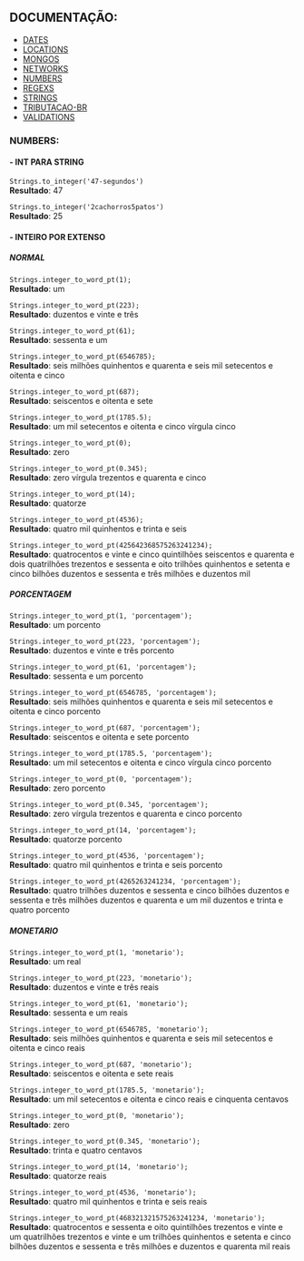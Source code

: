 ## DOCUMENTAÇÃO:

-   [DATES](https://github.com/maviniciuus/js-helpers/blob/master/doc/DATES.md)
-   [LOCATIONS](https://github.com/maviniciuus/js-helpers/blob/master/doc/LOCATIONS.md)
-   [MONGOS](https://github.com/maviniciuus/js-helpers/blob/master/doc/MONGOS.md)
-   [NETWORKS](https://github.com/maviniciuus/js-helpers/blob/master/doc/NETWORKS.md)
-   [NUMBERS](https://github.com/maviniciuus/js-helpers/blob/master/doc/NUMBERS.md)
-   [REGEXS](https://github.com/maviniciuus/js-helpers/blob/master/doc/REGEXS.md)
-   [STRINGS](https://github.com/maviniciuus/js-helpers/blob/master/doc/STRINGS.md)
-   [TRIBUTACAO-BR](https://github.com/maviniciuus/js-helpers/blob/master/doc/TRIBUTACAO-BR.md)
-   [VALIDATIONS](https://github.com/maviniciuus/js-helpers/blob/master/doc/VALIDATIONS.md)

### NUMBERS:

#### - INT PARA STRING

`Strings.to_integer('47-segundos')`  
**Resultado**: 47

`Strings.to_integer('2cachorros5patos')`  
**Resultado**: 25

#### - INTEIRO POR EXTENSO

##### NORMAL

`Strings.integer_to_word_pt(1);`  
**Resultado**: um

`Strings.integer_to_word_pt(223);`  
**Resultado**: duzentos e vinte e três

`Strings.integer_to_word_pt(61);`  
**Resultado**: sessenta e um

`Strings.integer_to_word_pt(6546785);`  
**Resultado**: seis milhões quinhentos e quarenta e seis mil setecentos e oitenta e cinco

`Strings.integer_to_word_pt(687);`  
**Resultado**: seiscentos e oitenta e sete

`Strings.integer_to_word_pt(1785.5);`  
**Resultado**: um mil setecentos e oitenta e cinco vírgula cinco

`Strings.integer_to_word_pt(0);`  
**Resultado**: zero

`Strings.integer_to_word_pt(0.345);`  
**Resultado**: zero vírgula trezentos e quarenta e cinco

`Strings.integer_to_word_pt(14);`  
**Resultado**: quatorze

`Strings.integer_to_word_pt(4536);`  
**Resultado**: quatro mil quinhentos e trinta e seis

`Strings.integer_to_word_pt(425642368575263241234);`  
**Resultado**: quatrocentos e vinte e cinco quintilhões seiscentos e quarenta e dois quatrilhões trezentos e sessenta e oito trilhões quinhentos e setenta e cinco bilhões duzentos e sessenta e três milhões e duzentos mil

##### PORCENTAGEM

`Strings.integer_to_word_pt(1, 'porcentagem');`  
**Resultado**: um porcento

`Strings.integer_to_word_pt(223, 'porcentagem');`  
**Resultado**: duzentos e vinte e três porcento

`Strings.integer_to_word_pt(61, 'porcentagem');`  
**Resultado**: sessenta e um porcento

`Strings.integer_to_word_pt(6546785, 'porcentagem');`  
**Resultado**: seis milhões quinhentos e quarenta e seis mil setecentos e oitenta e cinco porcento

`Strings.integer_to_word_pt(687, 'porcentagem');`  
**Resultado**: seiscentos e oitenta e sete porcento

`Strings.integer_to_word_pt(1785.5, 'porcentagem');`  
**Resultado**: um mil setecentos e oitenta e cinco vírgula cinco porcento

`Strings.integer_to_word_pt(0, 'porcentagem');`  
**Resultado**: zero porcento

`Strings.integer_to_word_pt(0.345, 'porcentagem');`  
**Resultado**: zero vírgula trezentos e quarenta e cinco porcento

`Strings.integer_to_word_pt(14, 'porcentagem');`  
**Resultado**: quatorze porcento

`Strings.integer_to_word_pt(4536, 'porcentagem');`  
**Resultado**: quatro mil quinhentos e trinta e seis porcento

`Strings.integer_to_word_pt(4265263241234, 'porcentagem');`  
**Resultado**: quatro trilhões duzentos e sessenta e cinco bilhões duzentos e sessenta e três milhões duzentos e quarenta e um mil duzentos e trinta e quatro porcento

##### MONETARIO

`Strings.integer_to_word_pt(1, 'monetario');`  
**Resultado**: um real

`Strings.integer_to_word_pt(223, 'monetario');`  
**Resultado**: duzentos e vinte e três reais

`Strings.integer_to_word_pt(61, 'monetario');`  
**Resultado**: sessenta e um reais

`Strings.integer_to_word_pt(6546785, 'monetario');`  
**Resultado**: seis milhões quinhentos e quarenta e seis mil setecentos e oitenta e cinco reais

`Strings.integer_to_word_pt(687, 'monetario');`  
**Resultado**: seiscentos e oitenta e sete reais

`Strings.integer_to_word_pt(1785.5, 'monetario');`  
**Resultado**: um mil setecentos e oitenta e cinco reais e cinquenta centavos

`Strings.integer_to_word_pt(0, 'monetario');`  
**Resultado**: zero

`Strings.integer_to_word_pt(0.345, 'monetario');`  
**Resultado**: trinta e quatro centavos

`Strings.integer_to_word_pt(14, 'monetario');`  
**Resultado**: quatorze reais

`Strings.integer_to_word_pt(4536, 'monetario');`  
**Resultado**: quatro mil quinhentos e trinta e seis reais

`Strings.integer_to_word_pt(468321321575263241234, 'monetario');`  
**Resultado**: quatrocentos e sessenta e oito quintilhões trezentos e vinte e um quatrilhões trezentos e vinte e um trilhões quinhentos e setenta e cinco bilhões duzentos e sessenta e três milhões e duzentos e quarenta mil reais

